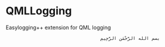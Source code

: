 QMLLogging
==========

Easylogging++ extension for QML logging

                                       ‫بسم الله الرَّحْمَنِ الرَّحِيمِ


